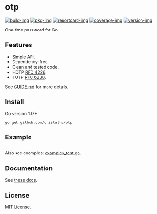 # otp

[![build-img]][build-url]
[![pkg-img]][pkg-url]
[![reportcard-img]][reportcard-url]
[![coverage-img]][coverage-url]
[![version-img]][version-url]

One time password for Go.

## Features

* Simple API.
* Dependency-free.
* Clean and tested code.
* HOTP [RFC 4226](https://datatracker.ietf.org/doc/html/rfc4226).
* TOTP [RFC 6238](https://datatracker.ietf.org/doc/html/rfc6238).

See [GUIDE.md](https://github.com/cristalhq/otp/blob/main/GUIDE.md) for more details.

## Install

Go version 1.17+

```
go get github.com/cristalhq/otp
```

## Example

```go
```

Also see examples: [examples_test.go](https://github.com/cristalhq/otp/blob/main/example_test.go).

## Documentation

See [these docs][pkg-url].

## License

[MIT License](LICENSE).

[build-img]: https://github.com/cristalhq/otp/workflows/build/badge.svg
[build-url]: https://github.com/cristalhq/otp/actions
[pkg-img]: https://pkg.go.dev/badge/cristalhq/otp
[pkg-url]: https://pkg.go.dev/github.com/cristalhq/otp
[reportcard-img]: https://goreportcard.com/badge/cristalhq/otp
[reportcard-url]: https://goreportcard.com/report/cristalhq/otp
[coverage-img]: https://codecov.io/gh/cristalhq/otp/branch/main/graph/badge.svg
[coverage-url]: https://codecov.io/gh/cristalhq/otp
[version-img]: https://img.shields.io/github/v/release/cristalhq/otp
[version-url]: https://github.com/cristalhq/otp/releases
